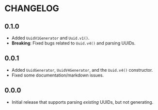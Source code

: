# CHANGELOG

## 0.1.0

- Added `UuidV1Generator` and `Uuid.v1()`.
- **Breaking**: Fixed bugs related to `Uuid.v4()` and parsing UUIDs.

## 0.0.1

- Added `UuidGenerator`, `UuidV4Generator`, and the `Uuid.v4()` constructor.
- Fixed some documentation/markdown issues.

## 0.0.0

- Initial release that supports parsing _existing_ UUIDs, but not generating.
